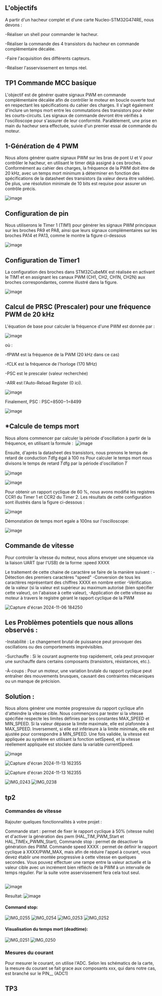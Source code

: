## L'objectifs

A partir d'un hacheur complet et d'une carte Nucleo-STM32G474RE, nous devons :

-Réaliser un shell pour commander le hacheur.

-Réaliser la commande des 4 transistors du hacheur en commande complémentaire décalée.

-Faire l'acquisition des différents capteurs.

-Réaliser l'asservissement en temps réel.


## TP1 Commande MCC basique

L'objectif est de générer quatre signaux PWM en commande complémentaire décalée afin de contrôler le moteur en boucle ouverte tout en respectant les spécifications du cahier des charges. Il s'agit également d'inclure un temps mort entre les commutations des transistors pour éviter les courts-circuits. Les signaux de commande devront être vérifiés à l'oscilloscope pour s'assurer de leur conformité. Parallèlement, une prise en main du hacheur sera effectuée, suivie d'un premier essai de commande du moteur.

## 1-Génération de 4 PWM

Nous allons générer quatre signaux PWM sur les bras de pont U et V pour contrôler le hacheur, en utilisant le timer déjà assigné à ces broches. Conformément au cahier des charges, la fréquence de la PWM doit être de 20 kHz, avec un temps mort minimum à déterminer en fonction des spécifications de la datasheet des transistors (la valeur devra être validée). De plus, une résolution minimale de 10 bits est requise pour assurer un contrôle précis.


![image](https://github.com/user-attachments/assets/595a7202-ebe4-4573-9a65-71ace011c0eb)

## Configuration de pin
Nous utiliserons le Timer 1 (TIM1) pour générer les signaux PWM principaux sur les broches PA9 et PA8, ainsi que leurs signaux complémentaires sur les broches PA14 et PA13, comme le montre la figure ci-dessous

![image](https://github.com/user-attachments/assets/6e4ea078-e335-4641-81d5-670c1b0f5845)


## Configuration de Timer1

La configuration des broches dans STM32CubeMX est réalisée en activant le TIM1 et en assignant les canaux PWM (CH1, CH2, CH1N, CH2N) aux broches correspondantes, comme illustré dans la figure.

![image](https://github.com/user-attachments/assets/8e0e56e9-7708-4ce9-9416-2b8abd989fa8)

## Calcul de PRSC (Prescaler) pour une fréquence PWM de 20 kHz

L'équation de base pour calculer la fréquence d'une PWM est donnée par :

![image](https://github.com/user-attachments/assets/42374c96-c14c-43c1-8fbd-b617a2b02815)

où :

-fPWM est la fréquence de la PWM (20 kHz dans ce cas)

-fCLK est la fréquence de l'horloge (170 MHz)

-PSC est le prescaler (valeur recherchée)

-ARR est l'Auto-Reload Register (0 ici).

![image](https://github.com/user-attachments/assets/2243a5dc-26b7-46f2-8f1f-897aa8f3f9b2)

Finalement, PSC :  PSC=8500−1=8499

![image](https://github.com/user-attachments/assets/34842a06-e842-4b00-9adf-dc6d1f474cee)

## *Calcule de temps mort 
Nous allons commencer par calculer la période d'oscillation à partir de la fréquence, en utilisant la formule :
​
![image](https://github.com/user-attachments/assets/b015eafb-e4b8-4282-b36b-a8504f1a730f)

Ensuite, d'après la datasheet des transistors, nous prenons le temps de retard de conduction 𝑇dfg égal à 100 ns
Pour calculer le temps mort nous divisons le temps de retard 𝑇dfg par la période d'oscillation 𝑇

![image](https://github.com/user-attachments/assets/c2d5c240-0cdb-4c6b-94b8-5139e6a4bb4f)

![image](https://github.com/user-attachments/assets/2295c7fb-d774-4ec0-b1f9-40547e2d3ec9)


Pour obtenir un rapport cyclique de 60 %, nous avons modifié les registres CCR1 du Timer 1 et CCR2 du Timer 2. Les résultats de cette configuration sont illustrés dans la figure ci-dessous :

![image](https://github.com/user-attachments/assets/dfb90150-d83b-4bfb-b6d1-ac2a709d8126)

Démonstation de temps mort egale a 100ns sur l'oscilloscope:

![image](https://github.com/user-attachments/assets/75ddcc5c-a24f-4d21-9e86-191b17867080)


##  Commande de vitesse 

Pour controler la vitesse du moteur, nous allons envoyer une séquence via la liaison UART (par l'USB) de la forme :speed XXXX

Le traitement de cette chaine de caractère se faire de la manière suivant :
-Détection des premiers caractères "speed"
-Conversion de tous les caractères représentant des chiffres XXXX en nombre entier
-Vérification de la valeur (si la valeur est supérieur au maximum autorisé (bien spécifier cette valeur), on l'abaisse à cette valeur),
-Application de cette vitesse au moteur à travers le registre gérant le rapport cyclique de la PWM


![Capture d'écran 2024-11-06 184250](https://github.com/user-attachments/assets/53832d32-45e6-4761-9a1e-c18a8bd5741d)

## Les Problèmes potentiels que nous allons observés :

-Instabilité : Le changement brutal de puissance peut provoquer des oscillations ou des comportements imprévisibles.

-Surchauffe : Si le courant augmente trop rapidement, cela peut provoquer une surchauffe dans certains composants (transistors, résistances, etc.).

-À-coups : Pour un moteur, une variation brutale du rapport cyclique peut entraîner des mouvements brusques, causant des contraintes mécaniques ou un manque de précision.

## Solution :

Nous allons générer une montée progressive du rapport cyclique afin d'atteindre la vitesse cible. Nous commençons par tester si la vitesse spécifiée respecte les limites définies par les constantes MAX_SPEED et MIN_SPEED. Si la valeur dépasse la limite maximale, elle est plafonnée à MAX_SPEED. Inversement, si elle est inférieure à la limite minimale, elle est ajustée pour correspondre à MIN_SPEED. Une fois validée, la vitesse est appliquée au système en utilisant la fonction setSpeed, et la vitesse réellement appliquée est stockée dans la variable currentSpeed.

![image](https://github.com/user-attachments/assets/b58f7d49-51f4-44d9-97b2-e627a53c2a3e)



![Capture d'écran 2024-11-13 162355](https://github.com/user-attachments/assets/716adabf-5032-41f8-aae9-cf2fdf899cb9)



![Capture d'écran 2024-11-13 162355](https://github.com/user-attachments/assets/6edce119-dbec-453e-9168-16da37e74e04)



![IMG_0243](https://github.com/user-attachments/assets/e43b6472-9f8c-4ed9-a330-3deb1754be1c)
![IMG_0238](https://github.com/user-attachments/assets/e5b2945f-b053-441c-bef5-8e218e16560f)


## tp2
### Commandes de vitesse 

Rajouter quelques fonctionnalités à votre projet :

Commande start : permet de fixer le rapport cyclique à 50% (vitesse nulle) et d'activer la génération des pwm (HAL_TIM_PWM_Start et HAL_TIMEx_PWMN_Start),
Commande stop : permet de désactiver la génération des PWM.
Commande speed XXXX : permet de définir le rapport cyclique à XXXX/PWM_MAX, mais afin de réduire l'appel à courant, vous devez établir une montée progressive à cette vitesse en quelques secondes. Vous pouvez effectuer une rampe entre la valeur actuelle et la valeur cible avec un incrément bien réfléchi de la PWM à un intervalle de temps régulier. Par la suite votre asservissement fera cela tout seul.


## 
![image](https://github.com/user-attachments/assets/0539bb5e-770f-4dc4-9d0a-02c8bcea4e99)

Resultat:
![image](https://github.com/user-attachments/assets/69a8a22f-f437-4978-85f0-92d08a0418be)

#### Command stop:
![IMG_0255](https://github.com/user-attachments/assets/289d3670-bf3f-4150-846c-fbd5f82d5eea)
![IMG_0254](https://github.com/user-attachments/assets/32c70d61-40ad-4e78-b799-5b86022b2652)
![IMG_0253](https://github.com/user-attachments/assets/debf6df4-90cc-4812-b42c-67375ba65a98)
![IMG_0252](https://github.com/user-attachments/assets/4d588991-52a2-487e-943b-050a3d951e08)

#### Visualisation du temps mort (deadtime):
![IMG_0251](https://github.com/user-attachments/assets/f6ee5d4b-93b6-4b1c-8225-6bceb2372b45)
![IMG_0250](https://github.com/user-attachments/assets/c0e4051a-b270-4556-bc33-ba1938673bc8)

### Mesures du courant

Pour mesurer le courant, on utilise l'ADC. Selon les schématics de la carte, la mesure du courant se fait grace aux composants xxx, qui dans notre cas, est branché sur le PIN__ (ADC1)

## TP3




